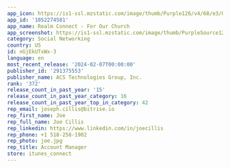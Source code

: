 ```yaml
---
app_icon: https://is1-ssl.mzstatic.com/image/thumb/Purple126/v4/68/e3/07/68e307e0-ec06-b79b-4236-f0195ab75b60/AppIcon-0-0-1x_U007emarketing-0-7-0-85-220.png/1024x1024bb.png
app_id: '1052274581'
app_name: Realm Connect - For Our Church
app_screenshot: https://is1-ssl.mzstatic.com/image/thumb/PurpleSource122/v4/90/e6/4f/90e64fad-a3fc-d0e5-e3af-93d0a2b61474/2e0ed53e-60a2-4d35-9539-e51ef324f620_Screenshot-iPhone_14_Plus-NewsFeed_1_24C4B75D-49B3-4B93-89E4-FE5180F19928.png/1284x2778bb.png
category: Social Networking
country: US
id: nGjEkUTxWx-3
language: en
most_recent_release: '2024-02-07T00:00:00'
publisher_id: '291375553'
publisher_name: ACS Technologies Group, Inc.
rank: '372'
release_count_in_past_year: '15'
release_count_in_past_year_category: 16
release_count_in_past_year_top_in_category: 42
rep_email: joseph.cillis@bitrise.io
rep_first_name: Joe
rep_full_name: Joe Cillis
rep_linkedin: https://www.linkedin.com/in/joecillis
rep_phone: +1 518-258-1902
rep_photo: joe.jpg
rep_title: Account Manager
store: itunes_connect
---
```

